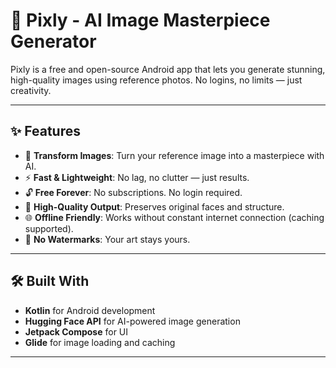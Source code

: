 # 📸 Pixly - AI Image Masterpiece Generator

Pixly is a free and open-source Android app that lets you generate stunning, high-quality images using reference photos. No logins, no limits — just creativity.

---

## ✨ Features

- 🔁 **Transform Images**: Turn your reference image into a masterpiece with AI.
- ⚡ **Fast & Lightweight**: No lag, no clutter — just results.
- 🔓 **Free Forever**: No subscriptions. No login required.
- 🎨 **High-Quality Output**: Preserves original faces and structure.
- 🌐 **Offline Friendly**: Works without constant internet connection (caching supported).
- 🔗 **No Watermarks**: Your art stays yours.

---

## 🛠️ Built With

- **Kotlin** for Android development
- **Hugging Face API** for AI-powered image generation
- **Jetpack Compose** for UI
- **Glide** for image loading and caching

---
